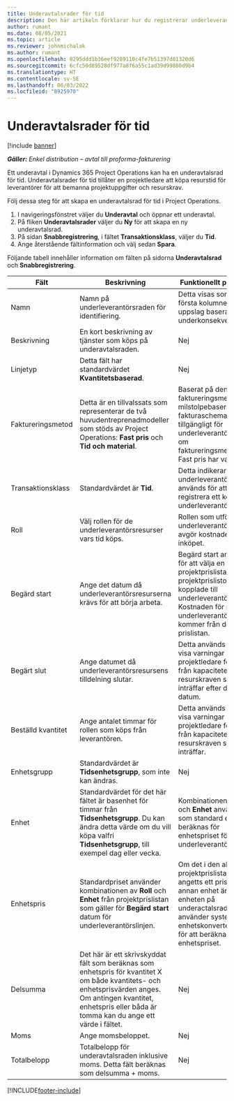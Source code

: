 ```yaml
---
title: Underavtalsrader för tid
description: Den här artikeln förklarar hur du registrerar underleverantörsrader för tid och registrerar köp av tid från leverantörer.
author: rumant
ms.date: 08/05/2021
ms.topic: article
ms.reviewer: johnmichalak
ms.author: rumant
ms.openlocfilehash: 0295ddd1b36eef9289110c4fe7b51397d81320d6
ms.sourcegitcommit: 6cfc50d89528df977a8f6a55c1ad39d99800d9b4
ms.translationtype: HT
ms.contentlocale: sv-SE
ms.lasthandoff: 06/03/2022
ms.locfileid: "8925970"
---
```

# <a name="subcontract-lines-for-time"></a>Underavtalsrader för tid

[!include [banner](../../includes/dataverse-preview.md)]

_**Gäller:** Enkel distribution – avtal till proforma-fakturering_

Ett underavtal i Dynamics 365 Project Operations kan ha en underavtalsrad för tid. Underavtalsrader för tid tillåter en projektledare att köpa resurstid för leverantörer för att bemanna projektuppgifter och resurskrav.

Följ dessa steg för att skapa en underavtalsrad för tid i Project Operations.

1. I navigeringsfönstret väljer du **Underavtal** och öppnar ett underavtal.
2. På fliken **Underavtalsrader** väljer du **Ny** för att skapa en ny underavtalsrad.
3. På sidan **Snabbregistrering**, i fältet **Transaktionsklass**, väljer du **Tid**.
4. Ange återstående fältinformation och välj sedan **Spara**.

  Följande tabell innehåller information om fälten på sidorna **Underavtalsrad** och **Snabbregistrering**.

| **Fält** | **Beskrivning** | **Funktionellt påverkan** |
| --- | --- | --- |
| Namn | Namn på underleverantörsraden för identifiering. | Detta visas som den första kolumnen i alla uppslag baserat på underkonsekvensrader. |
| Beskrivning | En kort beskrivning av tjänster som köps på underavtalsraden. |Nej |
| Linjetyp |   Detta fält har standardvärdet **Kvantitetsbaserad**.| Nej |
| Faktureringsmetod | Detta är en tillvalssats som representerar de två huvudentreprenadmodeller som stöds av Project Operations: **Fast pris** och **Tid och material**. | Baserat på den valda faktureringsmetoden milstolpebaserat fakturaschema görs tillgängligt för underleverantörsrader om faktureringsmetoden Fast pris har valts. |
| Transaktionsklass | Standardvärdet är **Tid**. | Detta indikerar att underleverantörsraden används för att registrera ett köp av underleverantörstid. |
| Roll | Välj rollen för de underleverantörsresurser vars tid köps. | Rollen som utförs av underleverantörerna avgör kostnaden för inköpet. |
| Begärd start | Ange det datum då underleverantörsresurserna krävs för att börja arbeta. | Begärd start används för att välja en projektprislista från de projektprislistor som är kopplade till underleverantörslistan. Kostnaden för rollen på underleverantörsraden kommer från den prislistan. |
| Begärt slut | Ange datumet då underleverantörsresursens tilldelning slutar. | Detta används för att visa varningar när en projektledare förser sig från kapaciteten för resurskraven som inträffar efter detta datum. |
| Beställd kvantitet | Ange antalet timmar för rollen som köps från leverantören. | Detta används för att visa varningar när en projektledare förser sig från kapaciteten för resurskraven som inträffar. |
| Enhetsgrupp | Standardvärdet är **Tidsenhetsgrupp**, som inte kan ändras. | Nej|
| Enhet | Standardvärdet för det här fältet är basenhet för timmar från **Tidsenhetsgrupp**. Du kan ändra detta värde om du vill köpa valfri **Tidsenhetsgrupp**, till exempel dag eller vecka. | Kombinationen av **Roll** och **Enhet** används som standard eller beräknas för enhetspriset för underleverantörsraden. |
| Enhetspris | Standardpriset använder kombinationen av **Roll** och **Enhet** från projektprislistan som gäller för **Begärd start** datum för underleverantörslinjen. | Om det i den aktuella projektprislistan har angetts ett pris i en annan enhet än enheten på underactalsraden använder systemet enhetskonverteringen för att beräkna enhetspriset. |
| Delsumma |    Det här är ett skrivskyddat fält som beräknas som enhetspris för kvantitet X om både kvantitets- och enhetsprisvärden anges. Om antingen kvantitet, enhetspris eller båda är tomma kan du ange ett värde i fältet. | Nej|
| Moms |   Ange momsbeloppet. |Nej |
| Totalbelopp | Totalbelopp för underavtalsraden inklusive moms. Detta fält beräknas som delsumma + moms.|Nej |

[!INCLUDE[footer-include](../../includes/footer-banner.md)]
